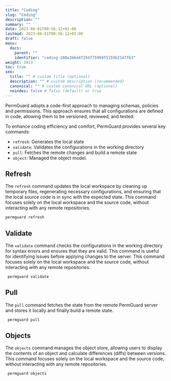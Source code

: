 ```yaml
---
title: "Coding"
slug: "Coding"
description: ""
summary: ""
date: 2023-08-01T00:56:12+01:00
lastmod: 2023-08-01T00:56:12+01:00
draft: false
menu:
  docs:
    parent: ""
    identifier: "coding-200a3b6d4f294f75969f5159b3147f63"
weight: 3013
toc: true
seo:
  title: "" # custom title (optional)
  description: "" # custom description (recommended)
  canonical: "" # custom canonical URL (optional)
  noindex: false # false (default) or true
---
```


PermGuard adopts a code-first approach to managing schemas, policies and permissions. This approach ensures that all configurations are defined in code, allowing them to be versioned, reviewed, and tested.

To enhance coding efficiency and comfort, PermGuard provides several key commands:

- `refresh`: Generates the local state
- `validate`: Validates the configurations in the working directory
- `pull`: Fetches the remote changes and build a remote state
- `object`: Managed the object model.

## Refresh

The `refresh` command updates the local workspace by cleaning up temporary files, regenerating necessary configurations, and ensuring that the local source code is in sync with the expected state. This command focuses solely on the local workspace and the source code, without interacting with any remote repositories.

```bash
permguard refresh
```

## Validate

The `validate` command checks the configurations in the working directory for syntax errors and ensures that they are valid. This command is useful for identifying issues before applying changes to the server. This command focuses solely on the local workspace and the source code, without interacting with any remote repositories.

```bash
 permguard validate
```

## Pull

The `pull` command fetches the state from the remote PermGuard server and stores it locally and finally build a remote state.

```bash
 permguard pull
```

## Objects

The `objects` command manages the object store, allowing users to display the contents of an object and calculate differences (diffs) between versions.
This command focuses solely on the local workspace and the source code, without interacting with any remote repositories.

```bash
 permguard objects
```
